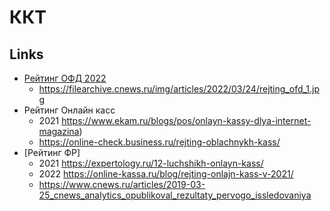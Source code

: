 # ККТ

## Links
* [Рейтинг ОФД 2022](https://www.cnews.ru/articles/2022-03-22_cnews_analytics_rejting_operatorov_fiskalnyh)
  * https://filearchive.cnews.ru/img/articles/2022/03/24/rejting_ofd_1.jpg
* Рейтинг Онлайн касс 
  * 2021 https://www.ekam.ru/blogs/pos/onlayn-kassy-dlya-internet-magazina)
  * https://online-check.business.ru/rejting-oblachnykh-kass/
* [Рейтинг ФР]
  * 2021 https://expertology.ru/12-luchshikh-onlayn-kass/
  * 2022 https://online-kassa.ru/blog/rejting-onlajn-kass-v-2021/
  * https://www.cnews.ru/articles/2019-03-25_cnews_analytics_opublikoval_rezultaty_pervogo_issledovaniya


